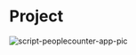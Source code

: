 # Project

![script-peoplecounter-app-pic](https://user-images.githubusercontent.com/105224244/181925579-25561737-e05d-4e09-bc6a-b623c8b6e045.jpg)
